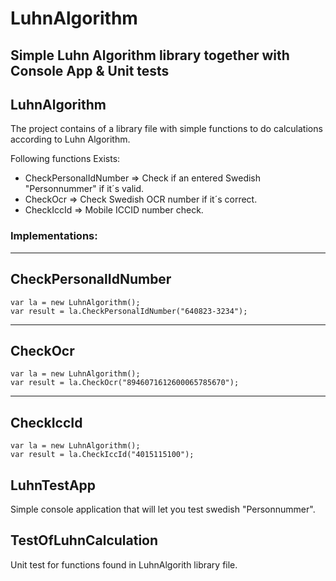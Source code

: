 # LuhnAlgorithm
## Simple Luhn Algorithm library together with Console App & Unit tests

## LuhnAlgorithm
The project contains of a library file with simple functions to do calculations according to Luhn Algorithm.

Following functions Exists:
- CheckPersonalIdNumber => Check if an entered Swedish "Personnummer" if it´s valid.
- CheckOcr => Check Swedish OCR number if it´s correct.
- CheckIccId => Mobile ICCID number check.

### Implementations:
---
CheckPersonalIdNumber
---
<pre><code>var la = new LuhnAlgorithm();
var result = la.CheckPersonalIdNumber("640823-3234");</code></pre>
---
CheckOcr
---
<pre><code>var la = new LuhnAlgorithm();
var result = la.CheckOcr("8946071612600065785670");</code></pre>
---
CheckIccId
---
<pre><code>var la = new LuhnAlgorithm();
var result = la.CheckIccId("4015115100");</code></pre>

## LuhnTestApp
Simple console application that will let you test swedish "Personnummer".

## TestOfLuhnCalculation
Unit test for functions found in LuhnAlgorith library file.
